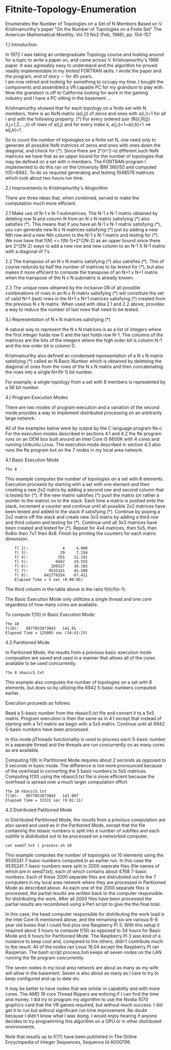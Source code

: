 # Fitnite-Topology-Enumeration
Enumerates the Number of Topologies on a Set of N Members
Based on V. Krishnamurthy's paper "On the Number of Topologies on a Finite Set"
The American Mathematical Monthly, Vol 73 No2 (Feb, 1966), pp. 154-157

1.) Introduction

In 1972 I was taking an undergraduate Topology course and looking around for a
topic to write a paper on, and came across V. Krishnamurthy's 1966 paper.  It was
agreeably easy to understand and the algorithm he proved readily implementable in my
limited FORTRAN skills.  I wrote the paper and the program, end of story -- for 45 years.  
I am now retired and looking for something to occupy my time.  I bought the components 
and assembled a VR capable PC for my grandson to play with.  Now the  grandson is off 
to California looking for work in the gaming industry and I have a PC sitting in the basement ...

Krishnamurthy showed that for each topology on a finite set with N members, there is an
NxN matrix (a(i,j)) of zeros and ones with a(i,i)=1 for all i and with the following 
property: (\*) For every ordered pair (R(i),R(j)) (i,j=1,2,...,n) of rows of a(i,j)
and for every index k, a(j,i)=1=a(i,k)=1  ==> a(j,k)=1.  

So to count the number of topologies on a finite set N, one need only to generate all
possible NxN matrices of zeros and ones with ones down the diagonal, and check for
(\*).  Since there are 2^(n^2-n) different such NxN matrices we have that as an
upper bound for the number of topologies that may be defined on a set with n members.
The FORTRAN program I implemented to do this ran on the University IBM 360/50 and 
computed f(5)=6942. To do so required generating and testing 1048576 matrices which took about 
two hours run time.  

2.) Improvements to Krishnamurthy's Alogorithm

There are three ideas that, when combined, served to make the computation much more efficient.

2.1 Make use of N-1 x N-1 submatrices.  The N-1 x N-1 matrix obtained by deleting row N
    and column N from an N x N matrix satisfying (\*) also satisfies (\*).
    This means that if you have an N-1 x N-1 matrix satisfying (\*), you can
    generate new N x N matrices satisfying (\*) just by adding a new Nth row
    and a new Nth column to the N-1 x N-1 matrix and testing for (\*).  We now have that 
    f(N) <= f(N-1)*2^(2N-2) as an upper bound since there are 2^(2N-2) ways to add a new
    row and new column to an N-1 X N-1 matrix with a diagonal of 1's.
    
2.2 The transpose of an N x N matrix satisfying (\*) also satisfies (\*). 
    This of course reduces by half the number of matrices to be tested for (\*),
    but also makes it more efficient to compute the transpose of an N+1 x N+1 matrix
    when the transpose of the N x N submatrix is already known. 
 
2.3 The unique rows obtained by the inclusive OR of all possible combinations of rows in an
    N x N matrix satisfying (\*) will constitute the set of valid N+1 (last) 
    rows in the N+1 x N+1 matrices satisfying (\*) created from the previous N x N matrix.
    When used with idea 2.1 and 2.2 above, provides a way to reduce the number of last rows 
    that need to be tested.
  
3.) Representation of N x N matrices satisfying (\*)

A natural way to represent the N x N matrices is as a list of integers where the first
integer holds row 0 and the last holds row N-1.  The columns of the matrices are the bits
of the integers where the high order bit is column N-1 and the low order bit is column 0.

Krishnamurthy also defined an condensed representation of a N x N matrix satisfying (\*) 
called an N Basic Number which is obtained by deleteing the diagonal of ones from the rows of the
N x N matrix and then concatenating the rows into a single N*(N-1) bit number.

For example, a single topology from a set with 8 members is represented by a 56 bit number.

4.) Program Execution Modes

There are two modes of program execution and a variation of the second mode provides a way to
implement distributed processing on an arbitrarily large network.

All of the examples below were by output by the C language program fte.c.  For the execution 
modes described in sections 4.1 and 4.2 the fte program runs on an OEM box built around an 
Intel Core i5 6600K with 4 cores and running Unbuntu Linux.  The execution mode described in
section 4.3 also runs the fte program but on the 7 nodes in my local area network.

4.1 Basic Execution Mode

    fte 8

This example computes the number of topologies on a set with 8 elements.  Execution proceeds by
starting with a set with one element and then creating a new 2x2 matrix by adding a second row 
and second column that is tested for (\*).  If the new matrix satisfies (\*) push 
the matrix (or rather a pointer to the matrix) on to the stack.  Each time a matrix is pushed onto 
the stack, increment a counter and continue until all possible 2x2 matrices have been tested and 
added to the stack if satisfying (\*).  Continue by poping a 2x2 matrix off the stack
and create new 3x3 matrix by adding a third row and third column and testing for (\*).
Continue until all 3x3 matrices have been created and tested for (\*).  Repeat for 4x4
matrices, then 5x5, then 6x6m then 7x7 then 8x8.  Finish by printing the counters for each matrix
dimension.

        f( 2):               4     4.000
        f( 3):              29     7.250
        f( 4):             355    12.241
        f( 5):            6942    19.555
        f( 6):          209527    30.183
        f( 7):         9535241    45.508
        f( 8):       642779354    67.411
        Elapsed Time = 5 sec (0:00:05)
        
The third column in the table above is the ratio f(n)/f(n-1).
       
The Basic Execution Mode only utilitizes a single thread and one core regardless of how many cores
are available.

To compute f(10) in Basic Execution Mode:

    fte 10
    f(10):   8977053873043   141.91
    Elapsed Time = 125005 sec (34:43:25)

4.2 Partitioned Mode

In Paritioned Mode, the results from a previous basic execution mode compuation are saved and used
in a manner that allows all of the cores available to be used concurrently.
    
    fte 8 nbasic5.txt

This example also computes the number of topologies on a set with 8 elements, but does so by
utilizing the 6942 5-basic numbers computed earlier.

Execution proceeds as follows:

Read a 5-basic number from the nbasic5.txt file and convert it to a 5x5 matrix.
Program execution is then the same as in 4.1 except that instead of starting with a 1x1
matrix we begin with a 5x5 matrix. Continue until all 6942 5-basic numbers have been
processed.

In this mode pThreads functionaltiy is used to process each 5-basic number in a seperate
thread and the threads are run concurrently on as many cores as are available.

Computing f(8) in Partitioned Mode requires about 2 seconds as opposed to 5 seconds in basic mode.
The difference is not more pronounced because of the overhead in converting the 5 basic numbers to
5x5 matrices. Computing f(10) using the nbasic5.txt file is more efficient because the overhead is
spread over a much larger computation effort.

    fte 10 nbasic5.txt
    f(10):   8977053873043   141.907
    Elapsed Time = 32531 sec (9:02:11)

4.3  Distributed Patitioned Mode

In Distributed Partitioned Mode, the results from a previous computation are also saved and used
as in the Paritioned Mode, except that the file containing the nbasic numbers is split into a 
number of subfiles and each subfile is distributed out to be processed on a networked computer.

    cat seed7.txt | process.sh 10
    
This example computes the number of topologies on 10 elements using the 9535241 7-basic
numbers computed in an earlier run.  In this case the 9535241 7-basic numbers were split
in 2000 seperate files (file names of which are in seed7.txt), each of which contains about 4768 
7-basic numbers.  Each of these 2000 separate files are distrubuted out to the 7 computers in my 
local area network where they are processed in Paritiioned Mode as described above.  As each one 
of the 2000 separate files is processed, the partial results are written back to the computer 
responsible for distributing the work.  After all 2000 files have been processed the partial results 
are recombined using a Perl script to give the the final total.  
    
In this case, the head computer responsible for distributing the work load is the Intel Core I5
mentioned above, and the remaining six are various 6-8 year old boxes that I could find plus one
Raspberry Pi 3.  With this setup it required about 3 hours to compute f(10) as opposed to 34 hours
for Basic Mode and 9 hours for Partitioned Mode.  The Raspberry Pi 3 was kind of a nuisance to keep
cool and, compared to the others, didn't contribute much to the result.  All of the nodes ran Linux
16.04 except the Raspberry Pi ran Rasperian.  The bash script process.bsh keeps all seven nodes on
the LAN running the fte program concurrently.  

The seven nodes in my local area network are about as many as my wife will allow in the basement.
Seven is also about as many as I care to try to keep configured and up to date etc.

It may be better to have nodes that are similar in capability and with more cores.  The AMD 16
core Thread Rippers are enticing if I can find the time and money.  I did try to program my algorithm
to use the Nvidia 1070 graphics card that the VR games required, but without much success.  I did get
it to run but without significant run time improvement.  No doubt because I didn't know what I was doing.
I would enjoy hearing if anyone decides to try programming this algorithm on a GPU or in other
distributed environments.

Note that results up to f(17) have been published in The Online Encyclopedia of Integer Sequences, 
Sequence Id A000798.   





     



